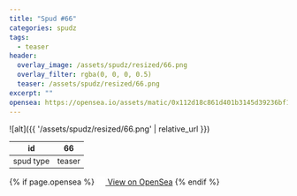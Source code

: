 ```yaml
---
title: "Spud #66"
categories: spudz
tags:
  - teaser
header:
  overlay_image: /assets/spudz/resized/66.png
  overlay_filter: rgba(0, 0, 0, 0.5)
  teaser: /assets/spudz/resized/66.png
excerpt: ""
opensea: https://opensea.io/assets/matic/0x112d18c861d401b3145d39236bf149f01e18beed/66
---
```

![alt]({{ '/assets/spudz/resized/66.png' | relative_url }})

| id | 66 |
|-|-|
| spud type | teaser |

{% if page.opensea %}
<a href="{{page.opensea}}" class="btn btn--info" onclick="window.open(this.href, '_blank'); return false;"><img src="/assets/images/opensea.svg" width="16px"><span>  View on OpenSea</span></a>
{% endif %}
